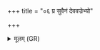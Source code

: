 +++
title = "०६ प्र सुवैनं देववज्रेभ्यो"

+++
<details><summary>मूलम् (GR)</summary>

+++(PSK 20.27.6)+++प्र सुवैनं देववज्रेभ्यो  
मृत्युर् वि क्रमताम् अधि ।  
सिनात्व् एनान् निरृतिर्  
मृत्योः पाशैर् बन्धैर् अविमोक्यैः ॥
</details>
